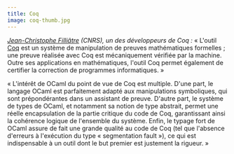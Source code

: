 ```yaml
---
title: Coq
image: coq-thumb.jpg
---
```


*[Jean-Christophe Filliâtre](http://www.lri.fr/~filliatr/) (CNRS), un des développeurs de Coq :* « L'outil [Coq](http://coq.inria.fr/) est un système de manipulation de preuves mathématiques formelles ; une preuve réalisée avec Coq est mécaniquement vérifiée par la machine. Outre ses applications en mathématiques, l'outil Coq permet également de certifier la correction de programmes informatiques. »

« L'intérêt de OCaml du point de vue de Coq est multiple. D'une part, le langage OCaml est parfaitement adapté aux manipulations symboliques, qui sont prépondérantes dans un assistant de preuve. D'autre part, le système de types de OCaml, et notamment sa notion de type abstrait, permet une réelle encapsulation de la partie critique du code de Coq, garantissant ainsi la cohérence logique de l'ensemble du système. Enfin, le typage fort de OCaml assure de fait une grande qualité au code de Coq (tel que l'absence d'erreurs à l'exécution du type « segmentation fault »), ce qui est indispensable à un outil dont le but premier est justement la rigueur. »
